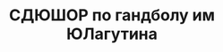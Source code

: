 ---
title: СДЮШОР по гандболу им ЮЛагутина
address: '69123, г. Запорожье, ул. 14 Октября, 15'
tags:
  - Детско-юношеские спортивные школы
geometry:
  location:
    lat: 47.8266009
    lng: 35.0295593
  viewport:
    northeast:
      lat: 47.82794988029151
      lng: 35.0309082802915
    southwest:
      lat: 47.82525191970851
      lng: 35.02821031970851
name: улица 14-го Октября
place_id: ChIJNbWoeJ5h3EARl35xvy7V80o

---